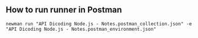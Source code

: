 ## How to run runner in Postman

```
newman run "API Dicoding Node.js - Notes.postman_collection.json" -e "API Dicoding Node.js - Notes.postman_environment.json"
```
